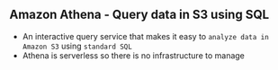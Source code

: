 ## Amazon Athena - Query data in S3 using SQL

- An interactive query service that makes it easy to `analyze data in Amazon S3` using `standard SQL`
- Athena is serverless so there is no infrastructure to manage
